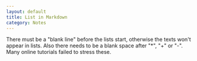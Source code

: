 ```yaml
---
layout: default
title: List in Markdown
category: Notes
---
```


There must be a "blank line" before the lists start, otherwise the texts won't
appear in lists. Also there needs to be a blank space after "*", "+" or "-".
Many online tutorials failed to stress these. 

